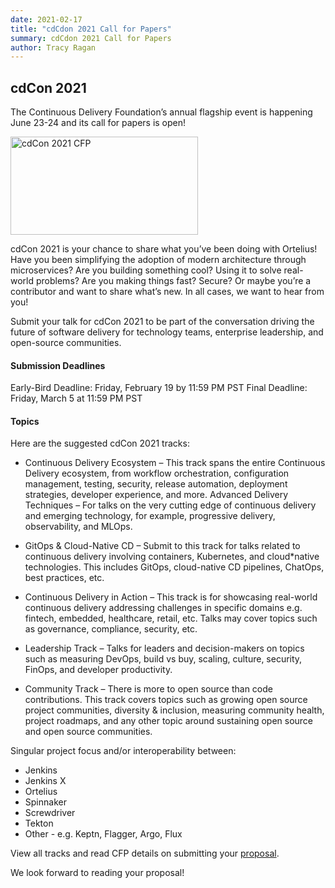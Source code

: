 ```yaml
---
date: 2021-02-17
title: "cdCdon 2021 Call for Papers"
summary: cdCdon 2021 Call for Papers
author: Tracy Ragan
---
```


## cdCon 2021

The Continuous Delivery Foundation’s annual flagship event is happening June 23-24 and its call for papers is open!
<p></p>
<div class="col-center">
<img src="/images/cdcon-cfp-ortelius-300x157.png" alt="cdCon 2021 CFP" height="157px" width="300px" />
</div>
<p></p>
cdCon 2021 is your chance to share what you’ve been doing with Ortelius! Have you been simplifying the adoption of modern architecture through microservices? Are you building something cool? Using it to solve real-world problems? Are you making things fast? Secure? Or maybe you’re a contributor and want to share what’s new. In all cases, we want to hear from you!

Submit your talk for cdCon 2021 to be part of the conversation driving the future of software delivery for technology teams, enterprise leadership, and open-source communities.

#### Submission Deadlines

Early-Bird Deadline: Friday, February 19 by 11:59 PM PST
Final Deadline: Friday, March 5 at 11:59 PM PST

#### Topics

Here are the suggested cdCon 2021 tracks:

* Continuous Delivery Ecosystem</strong> – This track spans the entire Continuous Delivery ecosystem, from workflow orchestration, configuration management, testing, security, release automation, deployment strategies, developer experience, and more.
Advanced Delivery Techniques – For talks on the very cutting edge of continuous delivery and emerging technology, for example, progressive delivery, observability, and MLOps.

* GitOps &amp; Cloud-Native CD – Submit to this track for talks related to continuous delivery involving containers, Kubernetes, and cloud*native technologies. This includes GitOps, cloud-native CD pipelines, ChatOps, best practices, etc.

* Continuous Delivery in Action – This track is for showcasing real-world continuous delivery addressing challenges in specific domains e.g. fintech, embedded, healthcare, retail, etc. Talks may cover topics such as governance, compliance, security, etc.

* Leadership Track – Talks for leaders and decision-makers on topics such as measuring DevOps, build vs buy, scaling, culture, security, FinOps, and developer productivity.

* Community Track – There is more to open source than code contributions. This track covers topics such as growing open source project communities, diversity &amp; inclusion, measuring community health, project roadmaps, and any other topic around sustaining open source and open source communities.

Singular project focus and/or interoperability between:

* Jenkins
* Jenkins X
* Ortelius
* Spinnaker
* Screwdriver
* Tekton
* Other - e.g. Keptn, Flagger, Argo, Flux</li>

View all tracks and read CFP details on submitting your [proposal](https://events.linuxfoundation.org/cdcon/program/cfp/).

We look forward to reading your proposal!
